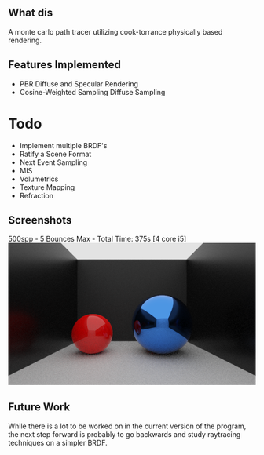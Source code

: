 ## What dis

A monte carlo path tracer utilizing cook-torrance physically based rendering.

## Features Implemented

- PBR Diffuse and Specular Rendering
- Cosine-Weighted Sampling Diffuse Sampling

# Todo

- Implement multiple BRDF's
- Ratify a Scene Format
- Next Event Sampling
- MIS
- Volumetrics
- Texture Mapping
- Refraction

## Screenshots

500spp - 5 Bounces Max - Total Time: 375s [4 core i5]  
![Reflective Spheres](examples/ReflectiveSpheres.png)

## Future Work

While there is a lot to be worked on in the current version of the program, the next step forward is probably to go backwards and study raytracing techniques on a simpler BRDF. 